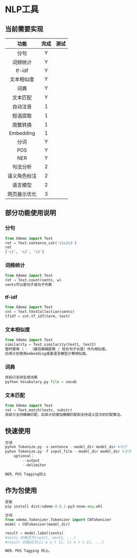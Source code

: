 # NLP工具

## 当前需要实现

 功能|完成|测试   
 :-:|:-:|:-:  
 分句|Y|  
 词频统计|Y|  
 tf-idf|Y|  
 文本相似度|Y|  
 词典|Y|  
 文本匹配|Y|  
 自动注音|1|  
 短语提取|1|  
 简繁转换|1|  
 Embedding|1|  
 分词|Y|  
 POS|Y|  
 NER|Y|  
 句法分析|2|  
 语义角色标注|2|    
 语言模型|2|  
 网页展示优化|3|  
 
 ## 部分功能使用说明  
 ### 分句
 ```python
from Xdemo import Text
ret = Text.sentence_cut('s1s2s3')
ret
['s1', 's2', 's3']
```

### 词频统计
```python
from Xdemo import Text
ret = Text.count(sents, w)
sents可以是句子或句子列表
```
### tf-idf
```python
from Xdemo import Text
cnt = Text.TextCollection(sents)
tfidf = cnt.tf_idf(term, text)
```

### 文本相似度
```python
from Xdemo import Text
similarity = Text.similarity(text1, text2)
暂时使用 1 - （最短编辑距离 / 较长句子长度）作为相似度。  
后续计划使用embedding或者语言模型计算相似度。
```

### 词典
```python
目前只支持生成词典  
python Vocabulary.py file > vocab

```

### 文本匹配
```python
from Xdemo import Text
ret = Text.match(texts, substr)
目前只支持精确匹配，后续计划增加模糊匹配和支持语义层次的匹配算法。

```
 
 


## 快速使用
```python
分词
pyhon Tokenize.py -s sentence --model_dir model_dir #句子
pyhon Tokenize.py -f input_file --model_dir model_dir #文件
    optional：
        --output
        --delimiter
        
NER、POS Tagging同上

```

## 作为包使用

```python
安装
pip install dist/xdemo-0.0.1-py3-none-any.whl

分词
from xdemo.Tokenizer.Tokenizer import CNTokenizer
model = CNTokenizer(model_dir)

result = model.label(sents)
#sents 的格式为[sent1, sent2, ...]
#result 的格式为[[s e n t 1], [s e n t 2], ...]

NER、POS Tagging 同上。
```


